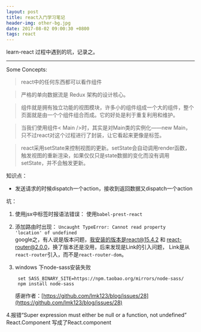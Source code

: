 ```yaml
---
layout: post
title: react入门学习笔记
header-img: other-bg.jpg
date: 2017-08-02 09:00:30 +0800
tags: react 
---
```



learn-react 过程中遇到的坑，记录之。

*** 


Some Concepts:  

>react中的任何东西都可以看作组件  

>严格的单向数据流是 Redux 架构的设计核心。  

>组件就是拥有独立功能的视图模块，许多小的组件组成一个大的组件，整个页面就是由一个个组件组合而成。它的好处是利于重复利用和维护。  

>当我们使用组件< Main />时，其实是对Main类的实例化——new Main，只不过react对这个过程进行了封装，让它看起来更像是标签。  

>react采用setState来控制视图的更新。setState会自动调用render函数，触发视图的重新渲染，如果仅仅只是state数据的变化而没有调用setState，并不会触发更新。 

知识点：  

* 发送请求的时候dispatch一个action，接收到返回数据又dispatch一个action  

坑：  

1. 使用jsx中标签时报语法错误： 使用`babel-prest-react` 
2. 添加路由时出现： `Uncaught TypeError: Cannot read property 'location' of undefined`   
google之，有人说是版本问题，我安装的版本是react@15.4.2 和 react-router@2.0.0，换了版本还是没用，后来发现是Link的引入问题，
Link是从`react-router`引入，而不是`react-router-dom`。 
3. windows 下node-sass安装失败  

		set SASS_BINARY_SITE=https://npm.taobao.org/mirrors/node-sass/  
		npm install node-sass

    感谢作者：[https://github.com/lmk123/blog/issues/28](https://github.com/lmk123/blog/issues/28)
 
4.报错“Super expression must either be null or a function, not undefined”  
React.Component 写成了React.component



